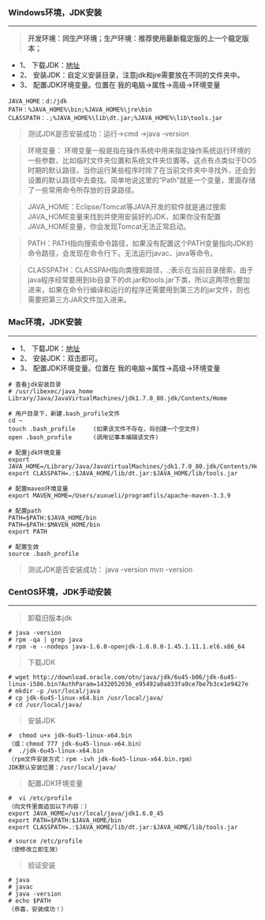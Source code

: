 ### Windows环境，JDK安装
***
> **开发环境：同生产环境；生产环境：推荐使用最新稳定版的上一个稳定版本；**

* 1、 下载JDK：[地址](http://www.oracle.com/index.html )
* 2、 安装JDK：自定义安装目录，注意jdk和jre需要放在不同的文件夹中。
* 3、 配置JDK环境变量。位置在 我的电脑->属性->高级->环境变量

```
JAVA_HOME：d:/jdk    
PATH：%JAVA_HOME%\bin;%JAVA_HOME%\jre\bin    
CLASSPATH：.;%JAVA_HOME%\lib\dt.jar;%JAVA_HOME%\lib\tools.jar    
```

> 测试JDK是否安装成功：运行->cmd ->java -version

> 环境变量： 环境变量一般是指在操作系统中用来指定操作系统运行环境的一些参数，比如临时文件夹位置和系统文件夹位置等。这点有点类似于DOS时期的默认路径，当你运行某些程序时除了在当前文件夹中寻找外，还会到设置的默认路径中去查找。简单地说这里的“Path”就是一个变量，里面存储了一些常用命令所存放的目录路径。 

> JAVA_HOME：Eclipse/Tomcat等JAVA开发的软件就是通过搜索JAVA_HOME变量来找到并使用安装好的JDK，如果你没有配置JAVA_HOME变量，你会发现Tomcat无法正常启动。 

> PATH：PATH指向搜索命令路径，如果没有配置这个PATH变量指向JDK的命令路径，会发现在命令行下。无法运行javac、java等命令。

> CLASSPATH：CLASSPAH指向类搜索路径，.;表示在当前目录搜索，由于java程序经常要用到lib目录下的dt.jar和tools.jar下类，所以这两项也要加进来，如果在命令行编译和运行的程序还需要用到第三方的jar文件，则也需要把第三方JAR文件加入进来。

### Mac环境，JDK安装
***
* 1、 下载JDK：[地址](http://www.oracle.com/index.html )
* 2、 安装JDK：双击即可。
* 3、 配置JDK环境变量。位置在 我的电脑->属性->高级->环境变量

```
# 查看jdk安装目录 
# /usr/libexec/java_home 
Library/Java/JavaVirtualMachines/jdk1.7.0_80.jdk/Contents/Home

# 用户目录下，新建.bash_profile文件
cd ~
touch .bash_profile     (如果该文件不存在，将创建一个空文件)
open .bash_profile      (调用记事本编辑该文件)

# 配置jdk环境变量
export JAVA_HOME=/Library/Java/JavaVirtualMachines/jdk1.7.0_80.jdk/Contents/Home
export CLASSPATH=.:$JAVA_HOME/lib/dt.jar:$JAVA_HOME/lib/tools.jar

# 配置maven环境变量
export MAVEN_HOME=/Users/xuxueli/programfils/apache-maven-3.3.9

# 配置path
PATH=$PATH:$JAVA_HOME/bin
PATH=$PATH:$MAVEN_HOME/bin
export PATH

# 配置生效
source .bash_profile

```

> 测试JDK是否安装成功：
java -version
mvn -version

### CentOS环境，JDK手动安装
*** 

> 卸载旧版本jdk
```
# java -version
# rpm -qa | grep java
# rpm -e --nodeps java-1.6.0-openjdk-1.6.0.0-1.45.1.11.1.el6.x86_64
```

> 下载JDK
```
# wget http://download.oracle.com/otn/java/jdk/6u45-b06/jdk-6u45-linux-i586.bin?AuthParam=1432052036_e95492a0a833fa9ce7be7b3ce1e9427e
# mkdir -p /usr/local/java
# cp jdk-6u45-linux-x64.bin /usr/local/java/    
# cd /usr/local/java/
```

> 安装JDK
```
#  chmod u+x jdk-6u45-linux-x64.bin  
（或：chmod 777 jdk-6u45-linux-x64.bin）
#  ./jdk-6u45-linux-x64.bin 
（rpm文件安装方式：rpm -ivh jdk-6u45-linux-x64.bin.rpm）
JDK默认安装位置：/usr/local/java/
```

> 配置JDK环境变量
```
#  vi /etc/profile
（向文件里面追加以下内容：）
export JAVA_HOME=/usr/local/java/jdk1.6.0_45
export PATH=$PATH:$JAVA_HOME/bin
export CLASSPATH=.:$JAVA_HOME/lib/dt.jar:$JAVA_HOME/lib/tools.jar

# source /etc/profile 
（使修改立即生效）
```

> 验证安装
```
# java
# javac
# java -version
# echo $PATH 
（恭喜，安装成功！）
```


